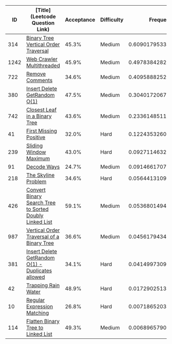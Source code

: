 |ID|[Title](Leetcode Question Link)|Acceptance|Difficulty|Frequency|
|----|-----|----|---|---|
|314|[Binary Tree Vertical Order Traversal]( https://leetcode.com/problems/binary-tree-vertical-order-traversal)|45.3%|Medium|0.6090179533486686|
|1242|[Web Crawler Multithreaded]( https://leetcode.com/problems/web-crawler-multithreaded)|45.9%|Medium|0.4978384282391795|
|722|[Remove Comments]( https://leetcode.com/problems/remove-comments)|34.6%|Medium|0.40958882529202645|
|380|[Insert Delete GetRandom O(1)]( https://leetcode.com/problems/insert-delete-getrandom-o1)|47.5%|Medium|0.30401720671431187|
|742|[Closest Leaf in a Binary Tree]( https://leetcode.com/problems/closest-leaf-in-a-binary-tree)|43.6%|Medium|0.23361485118150516|
|41|[First Missing Positive]( https://leetcode.com/problems/first-missing-positive)|32.0%|Hard|0.12243532607201607|
|239|[Sliding Window Maximum]( https://leetcode.com/problems/sliding-window-maximum)|43.0%|Hard|0.09271146326206103|
|91|[Decode Ways]( https://leetcode.com/problems/decode-ways)|24.7%|Medium|0.09146617076347968|
|218|[The Skyline Problem]( https://leetcode.com/problems/the-skyline-problem)|34.6%|Hard|0.0564413109049518|
|426|[Convert Binary Search Tree to Sorted Doubly Linked List]( https://leetcode.com/problems/convert-binary-search-tree-to-sorted-doubly-linked-list)|59.1%|Medium|0.05368014946362379|
|987|[Vertical Order Traversal of a Binary Tree]( https://leetcode.com/problems/vertical-order-traversal-of-a-binary-tree)|36.6%|Medium|0.04561794346101633|
|381|[Insert Delete GetRandom O(1) - Duplicates allowed]( https://leetcode.com/problems/insert-delete-getrandom-o1-duplicates-allowed)|34.1%|Hard|0.041499730906752734|
|42|[Trapping Rain Water]( https://leetcode.com/problems/trapping-rain-water)|48.9%|Hard|0.017290251352643615|
|10|[Regular Expression Matching]( https://leetcode.com/problems/regular-expression-matching)|26.8%|Hard|0.0071865203293987245|
|114|[Flatten Binary Tree to Linked List]( https://leetcode.com/problems/flatten-binary-tree-to-linked-list)|49.3%|Medium|0.006896579059060353|
